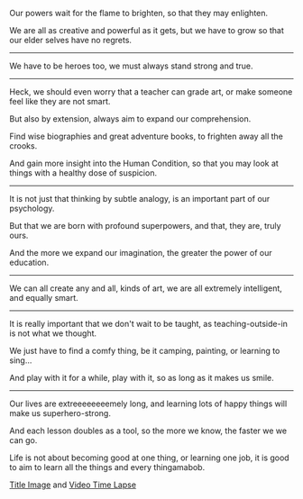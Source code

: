 Our powers wait for the flame to brighten,
so that they may enlighten.

We are all as creative and powerful as it gets,
but we have to grow so that our elder selves have no regrets.

---

We have to be heroes too,
we must always stand strong and true.

---

Heck, we should even worry that a teacher can grade art,
or make someone feel like they are not smart.

But also by extension,
always aim to expand our comprehension.

Find wise biographies and great adventure books,
to frighten away all the crooks.

And gain more insight into the Human Condition,
so that you may look at things with a healthy dose of suspicion.

---

It is not just that thinking by subtle analogy,
is an important part of our psychology.

But that we are born with profound superpowers,
and that, they are, truly ours.

And the more we expand our imagination,
the greater the power of our education.

---

We can all create any and all, kinds of art,
we are all extremely intelligent, and equally smart.

---

It is really important that we don't wait to be taught,
as teaching-outside-in is not what we thought.

We just have to find a comfy thing,
be it camping, painting, or learning to sing...

And play with it for a while,
play with it, so as long as it makes us smile.

---

Our lives are extreeeeeeeemely long,
and learning lots of happy things will make us superhero-strong.

And each lesson doubles as a tool, so the more we know,
the faster we we can go.

Life is not about becoming good at one thing, or learning one job,
it is good to aim to learn all the things and every thingamabob.


[Title Image](https://www.reddit.com/r/redditgetsdrawn/comments/tfhkkw/this_is_my_hamster_pixie/) and [Video Time Lapse](https://youtu.be/uOKY9P5FTHM)
